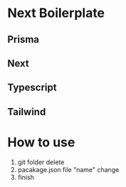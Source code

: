 # Next Boilerplate

## Prisma

## Next

## Typescript

## Tailwind

# How to use

1. git folder delete
2. pacakage.json file "name" change
3. finish
